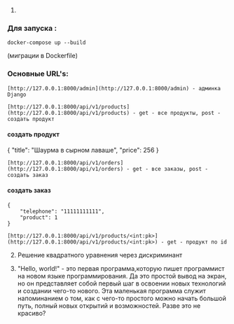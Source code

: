 1. 

### Для запуска :
```
docker-compose up --build
```
(миграции в Dockerfile)


### Основные URL's:
```
[http://127.0.0.1:8000/admin](http://127.0.0.1:8000/admin) - админка Django
```
```
[http://127.0.0.1:8000/api/v1/products](http://127.0.0.1:8000/api/v1/products) - get - все продукты, post - создать продукт
```
#### создать продукт
{
    "title": "Шаурма в сырном лаваше",
    "price": 256
}
```
[http://127.0.0.1:8000/api/v1/orders](http://127.0.0.1:8000/api/v1/orders) - get - все заказы, post - создать заказ
```
#### создать заказ
```
{
    "telephone": "11111111111",
    "product": 1
}
```
```
[http://127.0.0.1:8000/api/v1/products/<int:pk>](http://127.0.0.1:8000/api/v1/products/<int:pk>) - get - продукт по id
```

2. Решение квадратного уравнения через дискриминант


3. "Hello, world!" - это первая программа,которую пишет программист на новом языке программирования. Да это простой вывод на экран, но он представляет собой первый шаг в освоении новых технологий и создании чего-то нового. Эта маленькая программа служит напоминанием о том, как с чего-то простого можно начать большой путь, полный новых открытий и возможностей. Разве это не красиво? 
